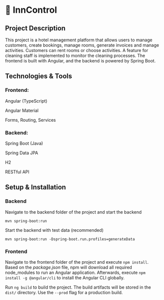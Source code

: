 # 🏨 InnControl

## Project Description

This project is a hotel management platform that allows users to manage customers, create bookings, manage rooms, generate invoices and manage activities. Customers can rent rooms or choose activities. A feature for cleaning staff is implemented to monitor the cleaning processes. The frontend is built with Angular, and the backend is powered by Spring Boot.

## Technologies & Tools

### Frontend:

Angular (TypeScript)

Angular Material

Forms, Routing, Services

### Backend:

Spring Boot (Java)

Spring Data JPA

H2

RESTful API

## Setup & Installation

### Backend

Navigate to the backend folder of the project and start the backend

`mvn spring-boot:run`

Start the backend with test data (recommended)

`mvn spring-boot:run -Dspring-boot.run.profiles=generateData`

### Frontend

Navigate to the frontend folder of the project and execute `npm install`. Based on the *package.json* file, npm will download all required node_modules to run an Angular application.
Afterwards, execute `npm install -g @angular/cli` to install the Angular CLI globally.

Run `ng build` to build the project. The build artifacts will be stored in the `dist/` directory. Use the `--prod` flag for a production build.
